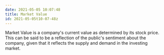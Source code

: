```yaml
---
date: 2021-05-05 10:07:48
title: Market Value
id: 2021-05-05t10-07-48z
---
```


Market Value is a company's current value as determined by its stock price. This
can be said to be a reflection of the public's sentiment about the company,
given that it reflects the supply and demand in the investing market.
